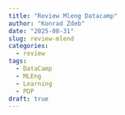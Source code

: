 ```yaml
---
title: "Review Mleng Datacamp"
author: "Konrad Zdeb"
date: "2025-08-31"
slug: review-mlend
categories:
  - review
tags:
  - DataCamp
  - MLEng
  - Learning
  - PDP
draft: true
---
```


#
